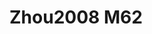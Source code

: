 <a name="material" />

# Zhou2008 M62
<script type="application/ld+json">
  {
    "@context": "https://schema.org/",
    "@type": "ChemicalSubstance",
    "http://purl.org/dc/terms/conformsTo":
      {
        "@type": "CreativeWork",
        "@id": "https://bioschemas.org/profiles/ChemicalSubstance/0.4-RELEASE/"
      },
    "@id": "https://egonw.github.io/nanowiki/nanowiki274.html#material",
    "name": "Zhou2008 M62",
    "sameAs": "http://127.0.0.1/mediawiki/index.php/Special:URIResolver/Zhou2008_M62"
  }
</script>

